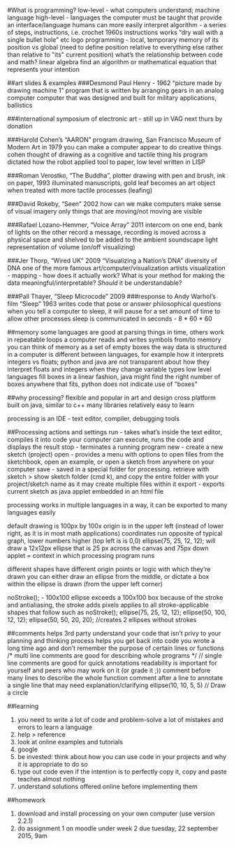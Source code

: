 #What is programming?
low-level - what computers understand; machine language
high-level - languages the computer must be taught that provide an interface/language humans can more easily interpret
algorithm - a series of steps, instructions, i.e. crochet
	1960s instructions works “dry wall with a single bullet hole” etc
logo programming - local, temporary memory of its position vs global (need to define position relative to everything else rather than relative to "its" current position)
what’s the relationship between code and math?
	linear algebra
	find an algorithm or mathematical equation that represents your intention

##art slides & examples
###Desmond Paul Henry - 1962 “picture made by drawing machine 1”
	program that is written by arranging gears in an analog computer
	computer that was designed and built for military applications, ballistics

###international symposium of electronic art - still up in VAG
	next thurs by donation

###Harold Cohen’s “AARON” program drawing, San Francisco Museum of Modern Art in 1979
	you can make a computer appear to do creative things
	cohen thought of drawing as a cognitive and tactile thing
	his program dictated how the robot applied tool to paper, low level
	written in LISP

###Roman Verostko, “The Buddha”, plotter drawing with pen and brush, ink on paper, 1993
	illuminated manuscripts, gold leaf
	becomes an art object when treated with more tactile processes (leafing)

###David Rokeby, “Seen” 2002
	how can we make computers make sense of visual imagery
	only things that are moving/not moving are visible

###Rafael Lozano-Hemmer, “Voice Array” 2011
	intercom on one end, bank of lights on the other
	record a message, recording is moved across a physical space and shelved to be added to the ambient soundscape
	light representation of volume (on/off visualizing)

###Jer Thorp, “Wired UK” 2009 “Visualizing a Nation’s DNA”
	diversity of DNA
	one of the more famous art/computer/visualization artists
	visualization - mapping - how does it actually work? What is your method for making the data meaningful/interpretable? *Should* it be understandable?

###Pall Thayer, “Sleep Microcode” 2009
###response to Andy Warhol’s film “Sleep” 1963
	writes code that pose or answer philosophical questions
	when you tell a computer to sleep, it will pause for a set amount of time to allow other processes
	sleep is communicated in seconds - 8 * 60 * 60

##memory
some languages are good at parsing things in time, others work in repeatable loops
a computer reads and writes symbols from/to memory
	you can think of memory as a set of empty boxes
the way data is structured in a computer is different between languages, for example how it interprets integers vs floats; python and java are not transparent about how they interpret floats and integers when they change variable types
low level languages fill boxes in a linear fashion, java might find the right number of boxes anywhere that fits, python does not indicate use of "boxes"

##why processing?
flexible and popular in art and design
cross platform
built on java, similar to c++
many libraries
relatively easy to learn

processing is an IDE - text editor, compiler, debugging tools

##Processing actions and settings
run - takes what’s inside the text editor, compiles it into code your computer can execute, runs the code and displays the result
stop - terminates a running program
new - create a new sketch (project)
open - provides a menu with options to open files from the sketchbook, open an example, or open a sketch from anywhere on your computer
save - saved in a special folder for processing. retrieve with sketch > show sketch folder (cmd k), and copy the entire folder with your project/sketch name as it may create multiple files within it
export - exports current sketch as java applet embedded in an html file

processing works in multiple languages in a way, it can be exported to many languages easily

default drawing is 100px by 100x
origin is in the upper left (instead of lower right, as it is in most math applications)
coordinates run opposite of typical graph, lower numbers higher (top left is is 0,0)
ellipse(75, 25, 12, 12); will draw a 12x12px ellipse that is 25 px across the canvas and 75px down
applet = context in which processing program runs

different shapes have different origin points or logic with which they’re drawn
	you can either draw an ellipse from the middle, or dictate a box within the ellipse is drawn (from the upper left corner)

noStroke(); - 100x100 ellipse exceeds a 100x100 box because of the stroke and antialiasing, the stroke adds pixels
	applies to all stroke-applicable shapes that follow such as
		noStroke();
		ellipse(75, 25, 12, 12);
		ellipse(50, 100, 12, 12);
		ellipse(50, 50, 20, 20);
		//creates 2 ellipses without strokes

##comments
helps 3rd party understand your code that isn’t privy to your planning and thinking process
helps you get back into code you wrote a long time ago and don’t remember the purpose of certain lines or functions
/* multi line comments are good for describing whole programs */
// single line comments are good for quick annotations
readability is important for yourself and peers who may work on it (or grade it ;))
comment before many lines to describe the whole function
comment after a line to annotate a single line that may need explanation/clarifying
	ellipse(10, 10, 5, 5) // Draw a circle

##learning
1. you need to write a lot of code and problem-solve a lot of mistakes and errors to learn a language
2. help > reference
3. look at online examples and tutorials
4. google
5. be invested: think about how you can use code in your projects and why it is appropriate to do so
6. type out code even if the intention is to perfectly copy it, copy and paste teaches almost nothing
7. understand solutions offered online before implementing them

##homework
1. download and install processing on your own computer (use version 2.2.1)
2. do assignment 1
	on moodle under week 2
	due tuesday, 22 september 2015, 9am
